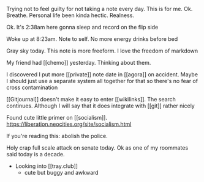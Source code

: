 Trying not to feel guilty for not taking a note every day. This is for me. Ok. Breathe. Personal life been kinda hectic. Realness. 

Ok. It's 2:38am here gonna sleep and record on the flip side

Woke up at 8:23am. Note to self. No more energy drinks before bed

Gray sky today. This note is more freeform. I love the freedom of markdown

My friend had [[chemo]] yesterday. Thinking about them. 

I discovered I put more [[private]] note date in [[agora]] on accident. Maybe I should just use a separate system all together for that so there's no fear of cross contamination

[[Gitjournal]] doesn't make it easy to enter [[wikilinks]]. The search continues. Although I will say that it does integrate with [[git]] rather nicely

Found cute little primer on [[socialism]]. https://liberation.neocities.org/site/socialism.html

If you're reading this: abolish the police.

Holy crap full scale attack on senate today. Ok as one of my roommates said today is a decade.

-	Looking into [[tray.club]]
	-	cute but buggy and awkward
	



